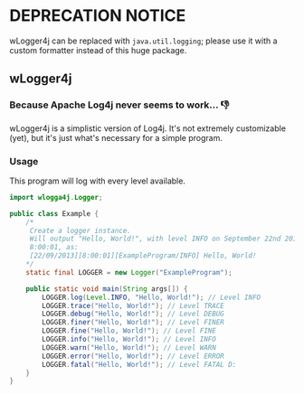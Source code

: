 # DEPRECATION NOTICE <!-- !!! -->
wLogger4j can be replaced with `java.util.logging`; please use it with a custom
formatter instead of this huge package.

## wLogger4j
### Because Apache Log4j never seems to work... :-1:
wLogger4j is a simplistic version of Log4j. It's not extremely customizable
(yet), but it's just what's necessary for a simple program.
### Usage
This program will log with every level available.
```java
import wlogga4j.Logger;

public class Example {
    /*
     Create a logger instance.
     Will output "Hello, World!", with level INFO on September 22nd 2013 at
     8:00:01, as:
     [22/09/2013][8:00:01][ExampleProgram/INFO] Hello, World!
    */
    static final LOGGER = new Logger("ExampleProgram");

    public static void main(String args[]) {
        LOGGER.log(Level.INFO, "Hello, World!"); // Level INFO
        LOGGER.trace("Hello, World!"); // Level TRACE
        LOGGER.debug("Hello, World!"); // Level DEBUG
        LOGGER.finer("Hello, World!"); // Level FINER
        LOGGER.fine("Hello, World!"); // Level FINE
        LOGGER.info("Hello, World!"); // Level INFO
        LOGGER.warn("Hello, World!"); // Level WARN
        LOGGER.error("Hello, World!"); // Level ERROR
        LOGGER.fatal("Hello, World!"); // Level FATAL D:
    }
}
```
